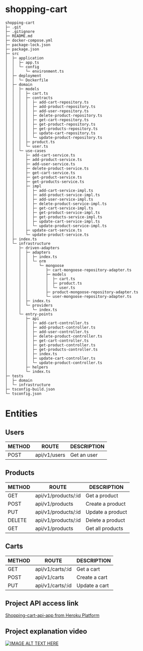 # shopping-cart

```
shopping-cart
├─ .git
├─ .gitignore
├─ README.md
├─ docker-compose.yml
├─ package-lock.json
├─ package.json
├─ src
│  ├─ application
│  │  ├─ app.ts
│  │  └─ config
│  │     └─ environment.ts
│  ├─ deployment
│  │  └─ Dockerfile
│  ├─ domain
│  │  ├─ models
│  │  │  ├─ cart.ts
│  │  │  ├─ contracts
│  │  │  │  ├─ add-cart-repository.ts
│  │  │  │  ├─ add-product-repository.ts
│  │  │  │  ├─ add-user-repository.ts
│  │  │  │  ├─ delete-product-repository.ts
│  │  │  │  ├─ get-cart-repository.ts
│  │  │  │  ├─ get-product-repository.ts
│  │  │  │  ├─ get-products-repository.ts
│  │  │  │  ├─ update-cart-repository.ts
│  │  │  │  └─ update-product-repository.ts
│  │  │  ├─ product.ts
│  │  │  └─ user.ts
│  │  └─ use-cases
│  │     ├─ add-cart-service.ts
│  │     ├─ add-product-service.ts
│  │     ├─ add-user-service.ts
│  │     ├─ delete-product-service.ts
│  │     ├─ get-cart-service.ts
│  │     ├─ get-product-service.ts
│  │     ├─ get-products-service.ts
│  │     ├─ impl
│  │     │  ├─ add-cart-service-impl.ts
│  │     │  ├─ add-product-service-impl.ts
│  │     │  ├─ add-user-service-impl.ts
│  │     │  ├─ delete-product-service-impl.ts
│  │     │  ├─ get-cart-service-impl.ts
│  │     │  ├─ get-product-service-impl.ts
│  │     │  ├─ get-products-service-impl.ts
│  │     │  ├─ update-cart-service-impl.ts
│  │     │  └─ update-product-service-impl.ts
│  │     ├─ update-cart-service.ts
│  │     └─ update-product-service.ts
│  ├─ index.ts
│  └─ infrastructure
│     ├─ driven-adapters
│     │  ├─ adapters
│     │  │  ├─ index.ts
│     │  │  └─ orm
│     │  │     └─ mongoose
│     │  │        ├─ cart-mongoose-repository-adapter.ts
│     │  │        ├─ models
│     │  │        │  ├─ cart.ts
│     │  │        │  ├─ product.ts
│     │  │        │  └─ user.ts
│     │  │        ├─ product-mongoose-repository-adapter.ts
│     │  │        └─ user-mongoose-repository-adapter.ts
│     │  ├─ index.ts
│     │  └─ providers
│     │     └─ index.ts
│     └─ entry-points
│        ├─ api
│        │  ├─ add-cart-controller.ts
│        │  ├─ add-product-controller.ts
│        │  ├─ add-user-controller.ts
│        │  ├─ delete-product-controller.ts
│        │  ├─ get-cart-controller.ts
│        │  ├─ get-product-controller.ts
│        │  ├─ get-products-controller.ts
│        │  ├─ index.ts
│        │  ├─ update-cart-controller.ts
│        │  └─ update-product-controller.ts
│        ├─ helpers
│        └─ index.ts
├─ tests
│  ├─ domain
│  └─ infrastructure
├─ tsconfig-build.json
└─ tsconfig.json
```

# Entities

## Users 
| METHOD | ROUTE | DESCRIPTION | 
| --- | --- | --- |
| POST | api/v1/users | Get an user |


## Products
| METHOD | ROUTE | DESCRIPTION | 
| --- | --- | --- |
| GET | api/v1/products/:id | Get a product |
| POST | api/v1/products | Create a product |
| PUT | api/v1/products/:id | Update a product |
| DELETE | api/v1/products/:id | Delete a product |
| GET | api/v1/products | Get all products |


## Carts
| METHOD | ROUTE | DESCRIPTION | 
| --- | --- | --- |
| GET | api/v1/carts/:id | Get a cart |
| POST | api/v1/carts | Create a cart |
| PUT | api/v1/carts/:id | Update a cart |

## Project API access link 
[Shopping-cart-api-app from Heroku Platform](https://shopping-cart-api-app.herokuapp.com/ "Heroku Project")

## Project explanation video 
[![IMAGE ALT TEXT HERE](http://img.youtube.com/vi/hx94qo26egk/0.jpg)](https://drive.google.com/file/d/1gQksgB2oOBhhT2M9-7uDbGIt3-yPp76s/view)

